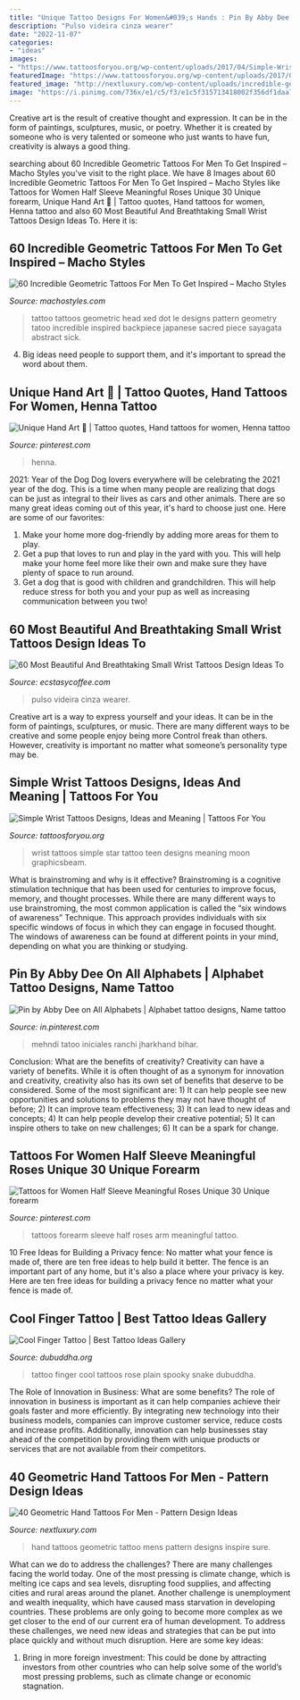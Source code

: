```yaml
---
title: "Unique Tattoo Designs For Women&#039;s Hands : Pin By Abby Dee On All Alphabets"
description: "Pulso videira cinza wearer"
date: "2022-11-07"
categories:
- "ideas"
images:
- "https://www.tattoosforyou.org/wp-content/uploads/2017/04/Simple-Wrist-Tattoos-for-Girls.jpg"
featuredImage: "https://www.tattoosforyou.org/wp-content/uploads/2017/04/Simple-Wrist-Tattoos-for-Girls.jpg"
featured_image: "http://nextluxury.com/wp-content/uploads/incredible-geometric-hand-tattoos-for-men.jpg"
image: "https://i.pinimg.com/736x/e1/c5/f3/e1c5f315713418002f356df1daa72fbd.jpg"
---
```



Creative art is the result of creative thought and expression. It can be in the form of paintings, sculptures, music, or poetry. Whether it is created by someone who is very talented or someone who just wants to have fun, creativity is always a good thing.

	

		
searching about 60 Incredible Geometric Tattoos For Men To Get Inspired – Macho Styles you've visit to the right place. We have 8 Images about 60 Incredible Geometric Tattoos For Men To Get Inspired – Macho Styles like Tattoos for Women Half Sleeve Meaningful Roses Unique 30 Unique forearm, Unique Hand Art 🌷 | Tattoo quotes, Hand tattoos for women, Henna tattoo and also 60 Most Beautiful And Breathtaking Small Wrist Tattoos Design Ideas To. Here it is:
		
    
## 60 Incredible Geometric Tattoos For Men To Get Inspired – Macho Styles

<img loading=lazy src="https://www.machostyles.com/wp-content/uploads/2020/08/Incredible-Geometric-Tattoos-For-Men-To-Get-Inspired-5.jpg" onerror="this.onerror=null;this.src='https://tse1.mm.bing.net/th?id=OIP.9xSSG20E6tlLSkBJwBkongHaLO&amp;pid=15.1';" alt="60 Incredible Geometric Tattoos For Men To Get Inspired – Macho Styles">

_Source: machostyles.com_

>tattoo tattoos geometric head xed dot le designs pattern geometry tatoo incredible inspired backpiece japanese sacred piece sayagata abstract sick. 

	

4. Big ideas need people to support them, and it's important to spread the word about them.

    
## Unique Hand Art 🌷 | Tattoo Quotes, Hand Tattoos For Women, Henna Tattoo

<img loading=lazy src="https://i.pinimg.com/736x/18/12/92/181292e5c99fbbf2b09f9af8bcde8774.jpg" onerror="this.onerror=null;this.src='https://tse3.mm.bing.net/th?id=OIP.khwOkFKK46cSdDPhLPc68gHaLH&amp;pid=15.1';" alt="Unique Hand Art 🌷 | Tattoo quotes, Hand tattoos for women, Henna tattoo">

_Source: pinterest.com_

>henna. 

	

2021: Year of the Dog
Dog lovers everywhere will be celebrating the 2021 year of the dog. This is a time when many people are realizing that dogs can be just as integral to their lives as cars and other animals. There are so many great ideas coming out of this year, it's hard to choose just one. Here are some of our favorites: 
1) Make your home more dog-friendly by adding more areas for them to play.
2) Get a pup that loves to run and play in the yard with you. This will help make your home feel more like their own and make sure they have plenty of space to run around. 
3) Get a dog that is good with children and grandchildren. This will help reduce stress for both you and your pup as well as increasing communication between you two!

    
## 60 Most Beautiful And Breathtaking Small Wrist Tattoos Design Ideas To

<img loading=lazy src="https://www.ecstasycoffee.com/wp-content/uploads/2017/02/Black-and-Gray-Vine.jpg" onerror="this.onerror=null;this.src='https://tse2.mm.bing.net/th?id=OIP.rWUZSUQGBEYxJKZcWLzDPQHaLS&amp;pid=15.1';" alt="60 Most Beautiful And Breathtaking Small Wrist Tattoos Design Ideas To">

_Source: ecstasycoffee.com_

>pulso videira cinza wearer. 

	

Creative art is a way to express yourself and your ideas. It can be in the form of paintings, sculptures, or music. There are many different ways to be creative and some people enjoy being more Control freak than others. However, creativity is important no matter what someone’s personality type may be.

    
## Simple Wrist Tattoos Designs, Ideas And Meaning | Tattoos For You

<img loading=lazy src="https://www.tattoosforyou.org/wp-content/uploads/2017/04/Simple-Wrist-Tattoos-for-Girls.jpg" onerror="this.onerror=null;this.src='https://tse2.mm.bing.net/th?id=OIP.gG_PGC_azBfQiftA3pidFgHaFj&amp;pid=15.1';" alt="Simple Wrist Tattoos Designs, Ideas and Meaning | Tattoos For You">

_Source: tattoosforyou.org_

>wrist tattoos simple star tattoo teen designs meaning moon graphicsbeam. 

	

What is brainstroming and why is it effective?
Brainstroming is a cognitive stimulation technique that has been used for centuries to improve focus, memory, and thought processes. While there are many different ways to use brainstroming, the most common application is called the “six windows of awareness” Technique. This approach provides individuals with six specific windows of focus in which they can engage in focused thought. The windows of awareness can be found at different points in your mind, depending on what you are thinking or studying.

    
## Pin By Abby Dee On All Alphabets | Alphabet Tattoo Designs, Name Tattoo

<img loading=lazy src="https://i.pinimg.com/736x/41/05/57/410557f6cad896e6ff8e5f1e93ce196d.jpg" onerror="this.onerror=null;this.src='https://tse4.mm.bing.net/th?id=OIP.v2_7u_OjjrzHHf4LS20aJAHaHa&amp;pid=15.1';" alt="Pin by Abby Dee on All Alphabets | Alphabet tattoo designs, Name tattoo">

_Source: in.pinterest.com_

>mehndi tatoo iniciales ranchi jharkhand bihar. 

	

Conclusion: What are the benefits of creativity?
Creativity can have a variety of benefits. While it is often thought of as a synonym for innovation and creativity, creativity also has its own set of benefits that deserve to be considered. Some of the most significant are: 1) It can help people see new opportunities and solutions to problems they may not have thought of before; 2) It can improve team effectiveness; 3) It can lead to new ideas and concepts; 4) It can help people develop their creative potential; 5) It can inspire others to take on new challenges; 6) It can be a spark for change.

    
## Tattoos For Women Half Sleeve Meaningful Roses Unique 30 Unique Forearm

<img loading=lazy src="https://i.pinimg.com/736x/e1/c5/f3/e1c5f315713418002f356df1daa72fbd.jpg" onerror="this.onerror=null;this.src='https://tse1.mm.bing.net/th?id=OIP.ucPLmAeCZEOMmq6-5eklCQHaMi&amp;pid=15.1';" alt="Tattoos for Women Half Sleeve Meaningful Roses Unique 30 Unique forearm">

_Source: pinterest.com_

>tattoos forearm sleeve half roses arm meaningful tattoo. 

	

10 Free Ideas for Building a Privacy fence: No matter what your fence is made of, there are ten free ideas to help build it better.
The fence is an important part of any home, but it's also a place where your privacy is key. Here are ten free ideas for building a privacy fence no matter what your fence is made of.

    
## Cool Finger Tattoo | Best Tattoo Ideas Gallery

<img loading=lazy src="http://www.dubuddha.org/wp-content/uploads/2016/11/Cool-Finger-Tattoo-by-purplekidart-728x728.jpg" onerror="this.onerror=null;this.src='https://tse3.mm.bing.net/th?id=OIP.8xbYd-DfOoyHgcdyKWm8wQHaHa&amp;pid=15.1';" alt="Cool Finger Tattoo | Best Tattoo Ideas Gallery">

_Source: dubuddha.org_

>tattoo finger cool tattoos rose plain spooky snake dubuddha. 

	

The Role of Innovation in Business: What are some benefits?
The role of innovation in business is important as it can help companies achieve their goals faster and more efficiently. By integrating new technology into their business models, companies can improve customer service, reduce costs and increase profits. Additionally, innovation can help businesses stay ahead of the competition by providing them with unique products or services that are not available from their competitors.

    
## 40 Geometric Hand Tattoos For Men - Pattern Design Ideas

<img loading=lazy src="http://nextluxury.com/wp-content/uploads/incredible-geometric-hand-tattoos-for-men.jpg" onerror="this.onerror=null;this.src='https://tse1.mm.bing.net/th?id=OIP.fTmcP5yJlryIVfHLXfMztgHaJQ&amp;pid=15.1';" alt="40 Geometric Hand Tattoos For Men - Pattern Design Ideas">

_Source: nextluxury.com_

>hand tattoos geometric tattoo mens pattern designs inspire sure. 

	

What can we do to address the challenges?
There are many challenges facing the world today. One of the most pressing is climate change, which is melting ice caps and sea levels, disrupting food supplies, and affecting cities and rural areas around the planet. Another challenge is unemployment and wealth inequality, which have caused mass starvation in developing countries. 
These problems are only going to become more complex as we get closer to the end of our current era of human development. To address these challenges, we need new ideas and strategies that can be put into place quickly and without much disruption. Here are some key ideas: 

1) Bring in more foreign investment: This could be done by attracting investors from other countries who can help solve some of the world’s most pressing problems, such as climate change or economic stagnation.

